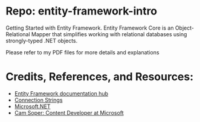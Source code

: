 # Repo: entity-framework-intro
Getting Started with Entity Framework.
Entity Framework Core is an Object-Relational Mapper that simplifies working with relational databases using strongly-typed .NET objects.

Please refer to my PDF files for more details and explanations 

# Credits, References, and Resources:
- [Entity Framework documentation hub](https://learn.microsoft.com/en-us/ef/)
- [Connection Strings](https://learn.microsoft.com/en-us/ef/core/miscellaneous/connection-strings)
- [Microsoft.NET](https://dotnet.microsoft.com/en-us/)
- [Cam Soper: Content Developer at Microsoft](https://github.com/CamSoper)


